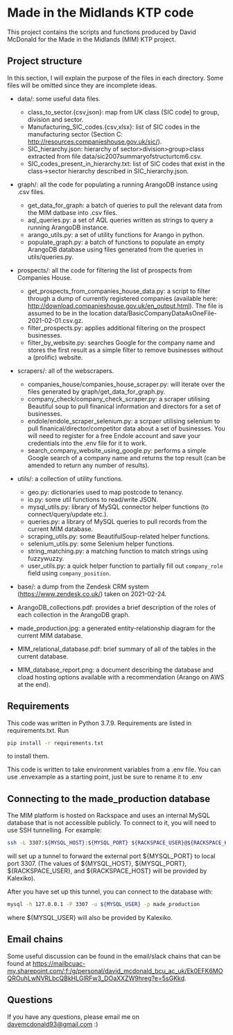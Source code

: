 # Made in the Midlands KTP code

This project contains the scripts and functions produced by David McDonald for the Made in the Midlands (MIM) KTP project. 

## Project structure

In this section, I will explain the purpose of the files in each directory. Some files will be omitted since they are incomplete ideas. 

 - data/: some useful data files.
    * class_to_sector.{csv,json}: map from UK class (SIC code) to group, division and sector. 
    * Manufacturing_SIC_codes.{csv,xlsx}: list of SIC codes in the manufacturing sector (Section C: http://resources.companieshouse.gov.uk/sic/).
    * SIC_hierarchy.json: hierarchy of sector>division>group>class extracted from file data/sic2007summaryofstructurtcm6.csv.
    * SIC_codes_present_in_hierarchy.txt: list of SIC codes that exist in the class->sector hierarchy described in SIC_hierarchy.json. 

 - graph/: all the code for populating a running ArangoDB instance using .csv files. 
    * get_data_for_graph: a batch of queries to pull the relevant data from the MIM datbase into .csv files. 
    * aql_queries.py: a set of AQL queries written as strings to query a running ArangoDB instance. 
    * arango_utils.py: a set of utility functions for Arango in python. 
    * populate_graph.py: a batch of functions to populate an empty ArangoDB database using files generated from the queries in utils/queries.py.

 - prospects/: all the code for filtering the list of prospects from Companies House. 
    * get_prospects_from_companies_house_data.py: a script to filter through a dump of currently registered companies (available here: http://download.companieshouse.gov.uk/en_output.html). The file is assumed to be in the location data/BasicCompanyDataAsOneFile-2021-02-01.csv.gz.
    * filter_prospects.py: applies additional filtering on the prospect businesses. 
    * filter_by_website.py: searches Google for the company name and stores the first result as a simple filter to remove businesses without a (prolific) website. 

 - scrapers/: all of the webscrapers.
    * companies_house/companies_house_scraper.py: will iterate over the files generated by graph/get_data_for_graph.py.
    * company_check/company_check_scraper.py: a scraper utilising Beautiful soup to pull finanical information and directors for a set of businesses. 
    * endole/endole_scraper_selenium.py: a scrpaer utilising selenium to pull finanical/director/competitor data about a set of businesses. You will need to register for a free Endole account and save your credentials into the .env file for it to work. 
    * search_company_website_using_google.py: performs a simple Google search of a company name and returns the top result (can be amended to return any number of results). 

 - utils/: a collection of utility functions. 
    * geo.py: dictionaries used to map postcode to tenancy. 
    * io.py: some util functions to read/write JSON.
    * mysql_utils.py: library of MySQL connector helper functions (to connect/query/update etc.).
    * queries.py: a library of MySQL queries to pull records from the current MIM database. 
    * scraping_utils.py: some BeautifulSoup-related helper functions.
    * selenium_utils.py: some Selenium helper functions.
    * string_matching.py: a matching function to match strings using fuzzywuzzy. 
    * user_utils.py: a quick helper function to partially fill out `company_role` field using `company_position`. 

 - base/: a dump from the Zendesk CRM system (https://www.zendesk.co.uk/) taken on 2021-02-24.

 - ArangoDB_collections.pdf: provides a brief description of the roles of each collection in the ArangoDB graph. 
 - made_production.jpg: a generated entity-relationship diagram for the current MIM database. 
 - MIM_relational_database.pdf: brief summary of all of the tables in the current database.  
 - MIM_database_report.png: a document describing the database and cload hosting options available with a recommendation (Arango on AWS at the end). 

## Requirements
This code was written in Python 3.7.9. Requirements are listed in requirements.txt. Run

```bash
pip install -r requirements.txt
```
to install them.

This code is written to take environment variables from a .env file. You can use .envexample as a starting point, just be sure to rename it to .env

## Connecting to the made_production database
The MIM platform is hosted on Rackspace and uses an internal MySQL database that is not accessible publicly. To connect to it, you will need to use SSH tunnelling. For example:

```bash
ssh -L 3307:${MYSQL_HOST}:${MYSQL_PORT} ${RACKSPACE_USER}@${RACKSPACE_HOST}
```
will set up a tunnel to forward the external port ${MYSQL_PORT} to local port 3307. (The values of ${MYSQL_HOST}, ${MYSQL_PORT}, ${RACKSPACE_USER}, and ${RACKSPACE_HOST} will be provided by Kalexiko). 

After you have set up this tunnel, you can connect to the database with:

```bash
mysql -h 127.0.0.1 -P 3307 -u ${MYSQL_USER} -p made_production
```
where ${MYSQL_USER} will also be provided by Kalexiko.


## Email chains
Some useful discussion can be found in the email/slack chains that can be found at https://mailbcuac-my.sharepoint.com/:f:/g/personal/david_mcdonald_bcu_ac_uk/Ek0EFK6MOQROuhLwNVRLbcQBkHLGlRFw3_DOaXXZW9hreg?e=5sGKkd.

## Questions
If you have any questions, please email me on davemcdonald93@gmail.com :)

